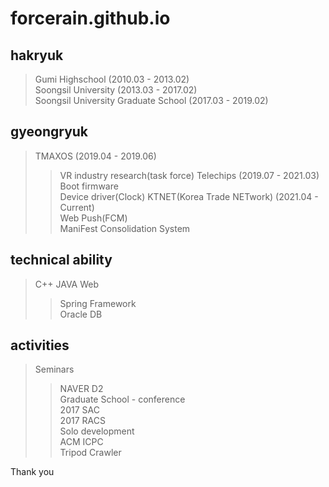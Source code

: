 # forcerain.github.io

## hakryuk
> Gumi Highschool (2010.03 - 2013.02)   
Soongsil University (2013.03 - 2017.02)   
Soongsil University Graduate School (2017.03 - 2019.02)   

## gyeongryuk
> TMAXOS (2019.04 - 2019.06)   
>	> VR industry research(task force)
> Telechips (2019.07 - 2021.03)   
>	> Boot firmware   
>	> Device driver(Clock)
> KTNET(Korea Trade NETwork) (2021.04 - Current)   
>	> Web Push(FCM)   
>	> ManiFest Consolidation System

## technical ability
> C++
> JAVA
> Web   
>	> Spring Framework   
>	> Oracle DB

## activities
> Seminars
>	> NAVER D2   
> Graduate School - conference   
>	> 2017 SAC   
>	> 2017 RACS   
> Solo development   
>	> ACM ICPC   
>	> Tripod Crawler   


Thank you
